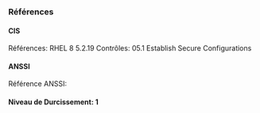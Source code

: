 ### Références

#### CIS
Références: RHEL 8 5.2.19
Contrôles: 05.1 Establish Secure Configurations

#### ANSSI
Référence ANSSI:

#### Niveau de Durcissement: 1
